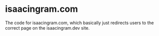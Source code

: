 # isaacingram.com
The code for isaacingram.com, which basically just redirects users to the correct page on the isaacingram.dev site.
